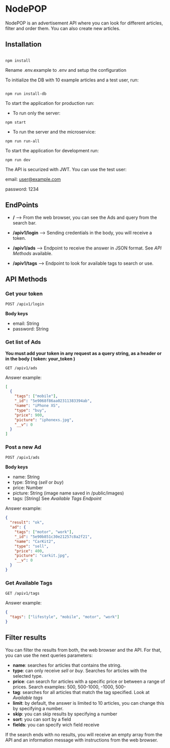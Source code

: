 # NodePOP

NodePOP is an advertisement API where you can look for different articles, filter and order them. You can also create new articles.

## Installation

```shell

npm install

```

Rename .env.example to .env and setup the configuration

To initialize the DB with 10 example articles and a test user, run:

```shell

npm run install-db

```

To start the application for production run:

- To run only the server:

```shell
npm start
```

- To run the server and the microservice:

```shell
npm run run-all
```

To start the application for development run:

```shell
npm run dev
```

The API is securized with JWT. You can use the test user:

email: user@example.com

password: 1234

## EndPoints

- **/** --> From the web browser, you can see the Ads and query from the search bar.

- **/apiv1/login** --> Sending credentials in the body, you will receive a token.

- **/apiv1/ads** --> Endpoint to receive the answer in JSON format. See _API Methods_ available.

- **/apiv1/tags** --> Endpoint to look for available tags to search or use.

## API Methods

### Get your token

```shell
POST /apiv1/login
```

**Body keys**

- email: String
- password: String

### Get list of Ads

**You must add your token in any request as a query string, as a header or in the body ( token: your_token )**

```shell
GET /apiv1/ads
```

Answer example:

```json
[
  {
    "tags": ["mobile"],
    "_id": "5e9068f86aa02311383394ab",
    "name": "iPhone XS",
    "type": "buy",
    "price": 900,
    "picture": "iphonexs.jpg",
    "__v": 0
  }
]
```

### Post a new Ad

```shell
POST /apiv1/ads
```

**Body keys**

- name: String
- type: String (_sell_ or _buy_)
- price: Number
- picture: String (image name saved in /public/images)
- tags: [String] See _Available Tags Endpoint_

Answer example:

```json
{
  "result": "ok",
  "ad": {
    "tags": ["motor", "work"],
    "_id": "5e90b851c30e21257c8a2f21",
    "name": "CarKit2",
    "type": "sell",
    "price": 400,
    "picture": "carkit.jpg",
    "__v": 0
  }
}
```

### Get Available Tags

```shell
GET /apiv1/tags
```

Answer example:

```json
{
  "tags": ["lifestyle", "mobile", "motor", "work"]
}
```

## Filter results

You can filter the results from both, the web browser and the API. For that, you can use the next queries parameters:

- **name**: searches for articles that contains the string.
- **type**: can only receive _sell_ or _buy_. Searches for articles with the selected type.
- **price**: can search for articles with a specific price or between a range of prices. Search examples: 500, 500-1000, -1000, 500-
- **tag**: searches for all articles that match the tag specified. Look at _Available tags_
- **limit**: by default, the answer is limited to 10 articles, you can change this by specifying a number.
- **skip**: you can skip results by specifying a number
- **sort**: you can sort by a field
- **fields**: you can specify wich field receive

If the search ends with no results, you will receive an empty array from the API and an information message with instructions from the web browser.
